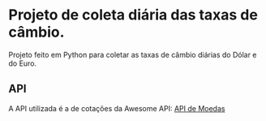 # Projeto de coleta diária das taxas de câmbio.

Projeto feito em Python para coletar as taxas de câmbio diárias do Dólar e do Euro.

## API

A API utilizada é a de cotações da Awesome API: [API de Moedas](https://docs.awesomeapi.com.br/api-de-moedas)
